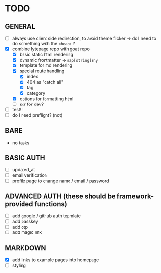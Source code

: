 # TODO

## GENERAL

- [ ] always use client side redirection, to avoid theme flicker -> do I need to do something with the `<head>` ?
- [x] combine lytepage repo with goat repo
    - [x] basic static html rendering
    - [x] dynamic frontmatter -> `map[string]any`
    - [x] template for md rendering
    - [x] special route handling
        - [x] index
        - [x] 404 as "catch all"
        - [x] tag
        - [x] category
    - [x] options for formatting html
    - [ ] ssr for dev?
- [ ] test!!!
- [ ] do I need preflight? (not)

## BARE

- no tasks

## BASIC AUTH

- [ ] updated_at
- [ ] email verification
- [ ] profile page to change name / email / password

## ADVANCED AUTH (these should be framework-provided functions)

- [ ] add google / github auth tepmlate
- [ ] add passkey
- [ ] add otp
- [ ] add magic link

## MARKDOWN

- [x] add links to example pages into homepage
- [ ] styling
